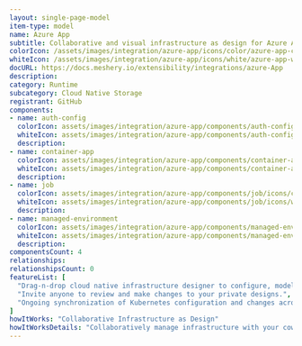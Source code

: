 ```yaml
---
layout: single-page-model
item-type: model
name: Azure App
subtitle: Collaborative and visual infrastructure as design for Azure App
colorIcon: /assets/images/integration/azure-app/icons/color/azure-app-color.svg
whiteIcon: /assets/images/integration/azure-app/icons/white/azure-app-white.svg
docURL: https://docs.meshery.io/extensibility/integrations/azure-App
description: 
category: Runtime
subcategory: Cloud Native Storage
registrant: GitHub
components: 
- name: auth-config
  colorIcon: assets/images/integration/azure-app/components/auth-config/icons/color/auth-config-color.svg
  whiteIcon: assets/images/integration/azure-app/components/auth-config/icons/white/auth-config-white.svg
  description: 
- name: container-app
  colorIcon: assets/images/integration/azure-app/components/container-app/icons/color/container-app-color.svg
  whiteIcon: assets/images/integration/azure-app/components/container-app/icons/white/container-app-white.svg
  description: 
- name: job
  colorIcon: assets/images/integration/azure-app/components/job/icons/color/job-color.svg
  whiteIcon: assets/images/integration/azure-app/components/job/icons/white/job-white.svg
  description: 
- name: managed-environment
  colorIcon: assets/images/integration/azure-app/components/managed-environment/icons/color/managed-environment-color.svg
  whiteIcon: assets/images/integration/azure-app/components/managed-environment/icons/white/managed-environment-white.svg
  description: 
componentsCount: 4
relationships: 
relationshipsCount: 0
featureList: [
  "Drag-n-drop cloud native infrastructure designer to configure, model, and deploy your workloads.",
  "Invite anyone to review and make changes to your private designs.",
  "Ongoing synchronization of Kubernetes configuration and changes across any number of clusters."
]
howItWorks: "Collaborative Infrastructure as Design"
howItWorksDetails: "Collaboratively manage infrastructure with your coworkers synchronously sharing the same designs."
---
```

